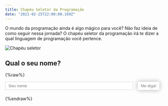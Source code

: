 ```yaml
---
title: Chapéu Seletor da Programação
date: "2021-02-25T22:00:00.169Z"
---
```


O mundo da programação ainda é algo mágico para você? Não faz ideia de como seguir nessa jornada? O chapéu seletor da programação irá te dizer a qual linguagem de programação você pertence.

![Chapéu seletor](/images/seletor/seletor.png)

## Qual o seu nome?

{%raw%}
<style>
.form {
  display: flex;
  margin: 10px 0 20px;
}
input {
  flex: 1;
  margin-right: 15px;
  padding: 5px 10px;
  border: 1px solid lightgray;
}
button {
  background: transparent;
  border: none;
  box-shadow: 0px 0px 15px 0px rgba(0,0,0,0.32);
  color: gray;
  padding: 5px 10px;
  border-radius: 2px;
}
.text {
  margin-bottom: 5px;
}
</style>

<form onsubmit="return false;" class="form">
  <input id="nome" placeholder="Seu nome"/>
  <button onclick="calcular()">Me diga!</button>
</form>

<div id="resultado"></div>

<script>
const languages = [
  ['Hmmm, {nome}.', 'Consigo ver porque você está aqui.', 'Você só pode fazer parte de uma linguagem.', 'Python.'],
  ['Ora, ora, se não é o {nome}.', 'Finalmente chegou a hora de definir seu caminho.', 'Sua linguagem é muito óbvia.', 'C#.'],
  ['Bem vindo {nome}.', 'Vejo que você se sente pressionado para encontrar sua linguagem.', 'Mas a resposta é clara.', 'Java.'],
  ['Chegou a sua vez, {nome}.', 'Está preparado para encontrar sua linguagem?', 'A escolha não foi fácil, mas já sei qual a sua', 'Go.'],
  ['Olá {nome}.', 'Difícil encontrar uma linguagem que encaixe para você.', 'Mas com esse seu ar misterioso, consigo encontrar seu caminho.', 'Lua.'],
  ['{nome}, você aqui?', 'Achei que você já tinha encontrado seu caminho.', 'Com essa idade você com certeza já foi escolhido para uma linguagem.', 'COBOL.'],
  ['{nome}! É sua primeira vez aqui?', 'Sua linguagem parece uma alternativa fácil.', 'Vejo aqui que você vai se gostar desta escolha.', 'Ruby.'],
  ['{nome}? É você mesmo?', 'Você parece muito decidido para precisar de mim.', 'A sua linguagem pode ser apenas uma.', 'C.'],
  ['Então, você é {nome}.', 'Muitos farão cara feia para você, mas não desista.', 'Você com certeza pertence a uma linguagem.', 'PHP.'],
  ['{nome}! Finalmente você aqui.', 'Percebo que você pode ter alguma dúvida.', 'Mas uma pessoa rebelde assim pertence apenas a uma linguagem.', 'Javascript.'],
];

const CURSOR = '<span>▓</span>';

function getHash(nome) {
  const splitted = nome.toUpperCase().split('');
  const summed = splitted.reduce((acc, char) => char.charCodeAt() + acc, 0);
  return summed % languages.length;
}

function adicionarCursor(divId) {
  const divResultado = document.getElementById(divId);
  divResultado.innerHTML = divResultado.innerHTML.replace(CURSOR, '');
  divResultado.innerHTML += CURSOR;
}

function removerCursor(divId) {
  const divResultado = document.getElementById(divId);
  divResultado.innerHTML = divResultado.innerHTML.replace(CURSOR, '');
}

function escreverFrase(frase, divId, callbackFinal) {
  const scrollingElement = (document.scrollingElement || document.body);
  scrollingElement.scrollTop = scrollingElement.scrollHeight;
  const divResultado = document.getElementById(divId);
  const caracteres = frase.split('');
  const writeFunction = () => setTimeout(() => {
    if (caracteres.length === 0) {
      callbackFinal();
    } else {
      divResultado.innerHTML += caracteres.shift();
      adicionarCursor(divId);
      writeFunction();
    }
  }, 50);
  writeFunction();
}

function escreverLista(lista, callbackFinal) {
  const nome = document.getElementById('nome').value;
  let index = 0;

  const divResultado = document.getElementById('resultado');
  divResultado.innerHTML = `<div id="frase--1">${CURSOR}</div>`;
  const callback = () => {
    const frase = lista.shift();
    if (frase) {
      setTimeout(() => {
        removerCursor('frase-' + (index-1));
        if (lista.length === 0) {
          divResultado.innerHTML += `<strong><div class="text" id="frase-${index}"></div></strong>`;
        } else {
          divResultado.innerHTML += `<div class="text" id="frase-${index}"></div>`;
        }
        escreverFrase(frase.replace('{nome}', nome), 'frase-' + index, callback);
        index++;
      }, 1500);
    } else {
      removerCursor('frase-' + (index-1));
    }
  }
  callback();
}

function calcular() {
  const nome = document.getElementById('nome').value;

  const divResultado = document.getElementById('resultado');
  divResultado.innerHTML = '';
  const hash = getHash(nome);
  const language = languages[hash];
  escreverLista([...language]);
}
</script>
{%endraw%}

